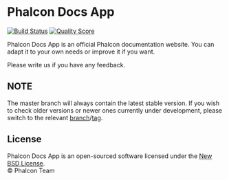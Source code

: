 # Phalcon Docs App

[![Build Status](https://travis-ci.org/phalcon/docs-app.svg?branch=master)][:ci:]
[![Quality Score](https://scrutinizer-ci.com/g/phalcon/docs-app/badges/quality-score.png?b=master)][:cq:]

Phalcon Docs App is an official Phalcon documentation website.
You can adapt it to your own needs or improve it if you want.

Please write us if you have any feedback.

## NOTE

The master branch will always contain the latest stable version. If you wish
to check older versions or newer ones currently under development, please
switch to the relevant [branch][:branch:]/[tag][:tags:].

## License

Phalcon Docs App is an open-sourced software licensed under the [New BSD License][:license:].<br>
© Phalcon Team

[:ci:]: https://travis-ci.org/phalcon/docs-app
[:cq:]: https://scrutinizer-ci.com/g/phalcon/docs-app
[:branch:]: https://github.com/phalcon/docs-app/branches
[:tags:]: https://github.com/phalcon/docs-app/tags
[:license:]: ./LICENSE.txt
